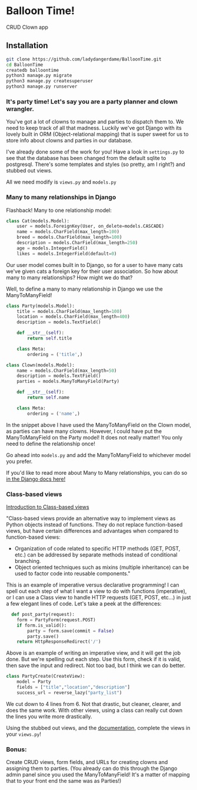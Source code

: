 # Balloon Time!
CRUD Clown app


## Installation
```bash
git clone https://github.com/ladydangerdame/BalloonTime.git
cd BalloonTime
createdb balloontime
python3 manage.py migrate
python3 manage.py createsuperuser
python3 manage.py runserver
```
### It's party time! Let's say you are a party planner and clown wrangler.

You've got a lot of clowns to manage and parties to dispatch them to. We need to keep track of all that madness. Luckily we've got Django with its lovely built in ORM (Object-relational mapping) that is super sweet for us to store info about clowns and parties in our database.

I've already done some of the work for you! Have a look in ```settings.py``` to see that the database has been changed from the default sqlite to postgresql. There's some templates and styles (so pretty, am I right?) and stubbed out views.

All we need modify is ```views.py``` and ```models.py```

### Many to many relationships in Django

Flashback! Many to one relationship model:

```python
class Cat(models.Model):
    user = models.ForeignKey(User, on_delete=models.CASCADE)
    name = models.CharField(max_length=100)
    breed = models.CharField(max_length=100)
    description = models.CharField(max_length=250)
    age = models.IntegerField()
    likes = models.IntegerField(default=0)
```

Our user model comes built in to Django, so for a user to have many cats we've given cats a foreign key for their user association. So how about many to many relationships? How might we do that?

Well, to define a many to many relationship in Django we use the ManyToManyField!

```python
class Party(models.Model):
    title = models.CharField(max_length=100)
    location = models.CharField(max_length=400)
    description = models.TextField()

    def __str__(self):
        return self.title

    class Meta:
        ordering = ('title',)

class Clown(models.Model):
    name = models.CharField(max_length=50)
    description = models.TextField()
    parties = models.ManyToManyField(Party)

    def __str__(self):
        return self.name

    class Meta:
        ordering = ('name',)
```

In the snippet above I have used the ManyToManyField on the Clown model, as parties can have many clowns. However, I could have put the ManyToManyField on the Party model! It does not really matter! You only need to define the relationship once!

Go ahead into ```models.py``` and add the ManyToManyField to whichever model you prefer.

If you'd like to read more about Many to Many relationships, you can do so [in the Django docs here!](https://docs.djangoproject.com/en/2.0/topics/db/examples/many_to_many/)


### Class-based views

[Introduction to Class-based views](https://docs.djangoproject.com/en/2.0/topics/class-based-views/intro/)

"Class-based views provide an alternative way to implement views as Python objects instead of functions. They do not replace function-based views, but have certain differences and advantages when compared to function-based views:

- Organization of code related to specific HTTP methods (GET, POST, etc.) can be addressed by separate methods instead of conditional branching.
- Object oriented techniques such as mixins (multiple inheritance) can be used to factor code into reusable components."

This is an example of imperative versus declarative programming! I can spell out each step of what I want a view to do with functions (imperative), or I can use a Class view to handle HTTP requests (GET, POST, etc...) in just a few elegant lines of code. Let's take a peek at the differences:

```python
  def post_party(request):
    form = PartyForm(request.POST)
    if form.is_valid():
        party = form.save(commit = False)
        party.save()
    return HttpResponseRedirect('/')
```

Above is an example of writing an imperative view, and it will get the job done. But we're spelling out each step. Use this form, check if it is valid, then save the input and redirect. Not too bad, but I think we can do better.

```python
class PartyCreate(CreateView):
    model = Party
    fields = ["title","location","description"]
    success_url = reverse_lazy("party_list")
```

We cut down to 4 lines from 6. Not that drastic, but cleaner, clearer, and does the same work. With other views, using a class can really cut down the lines you write more drastically.

Using the stubbed out views, and the [documentation](https://docs.djangoproject.com/en/2.0/topics/class-based-views/generic-editing/), complete the views in your ```views.py```!

### Bonus:

Create CRUD views, form fields, and URLs for creating clowns and assigning them to parties. (You already can do this through the Django admin panel since you used the ManyToManyField! It's a matter of mapping that to your front end the same was as Parties!)
